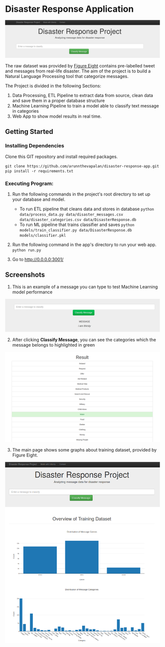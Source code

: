 # Disaster Response Application

![Intro Pic](screenshots/intro.png)

The raw dataset was provided by [Figure Eight](https://www.figure-eight.com/) contains pre-labelled tweet and messages from real-life disaster. 
The aim of the project is to build a Natural Language Processing tool that categorize messages.

The Project is divided in the following Sections:

1. Data Processing, ETL Pipeline to extract data from source, clean data and save them in a proper database structure
2. Machine Learning Pipeline to train a model able to classify text message in categories
3. Web App to show model results in real time. 

## Getting Started

### Installing Dependencies
Clone this GIT repository and install required packages.
```
git clone https://github.com/arunnthevapalan/disaster-response-app.git
pip install -r requirements.txt
```

### Executing Program:
1. Run the following commands in the project's root directory to set up your database and model.

    - To run ETL pipeline that cleans data and stores in database
        `python data/process_data.py data/disaster_messages.csv data/disaster_categories.csv data/DisasterResponse.db`
    - To run ML pipeline that trains classifier and saves
        `python models/train_classifier.py data/DisasterResponse.db models/classifier.pkl`

2. Run the following command in the app's directory to run your web app.
    `python run.py`

3. Go to http://0.0.0.0:3001/


<a name="screenshots"></a>
## Screenshots

1. This is an example of a message you can type to test Machine Learning model performance

![Sample Input](screenshots/sample_input.png)

2. After clicking **Classify Message**, you can see the categories which the message belongs to highlighted in green

![Sample Output](screenshots/sample_output.png)

3. The main page shows some graphs about training dataset, provided by Figure Eight.

![Main Page](screenshots/main_page.png)
